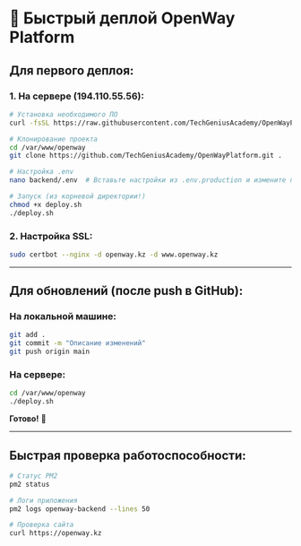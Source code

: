 # 🚀 Быстрый деплой OpenWay Platform

## Для первого деплоя:

### 1. На сервере (194.110.55.56):
```bash
# Установка необходимого ПО
curl -fsSL https://raw.githubusercontent.com/TechGeniusAcademy/OpenWayPlatform/main/scripts/setup-server.sh | bash

# Клонирование проекта
cd /var/www/openway
git clone https://github.com/TechGeniusAcademy/OpenWayPlatform.git .

# Настройка .env
nano backend/.env  # Вставьте настройки из .env.production и измените пароли!

# Запуск (из корневой директории!)
chmod +x deploy.sh
./deploy.sh
```

### 2. Настройка SSL:
```bash
sudo certbot --nginx -d openway.kz -d www.openway.kz
```

---

## Для обновлений (после push в GitHub):

### На локальной машине:
```bash
git add .
git commit -m "Описание изменений"
git push origin main
```

### На сервере:
```bash
cd /var/www/openway
./deploy.sh
```

**Готово!** 🎉

---

## Быстрая проверка работоспособности:

```bash
# Статус PM2
pm2 status

# Логи приложения
pm2 logs openway-backend --lines 50

# Проверка сайта
curl https://openway.kz
```

